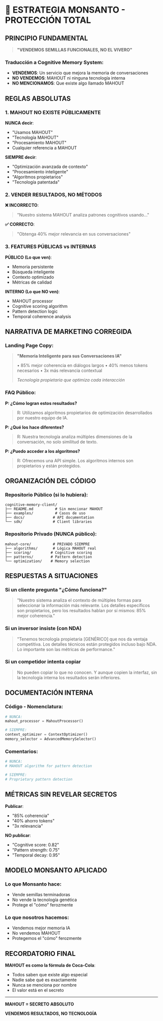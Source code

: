 # 🚫 ESTRATEGIA MONSANTO - PROTECCIÓN TOTAL

## PRINCIPIO FUNDAMENTAL

> **"VENDEMOS SEMILLAS FUNCIONALES, NO EL VIVERO"**

### Traducción a Cognitive Memory System:

- **VENDEMOS**: Un servicio que mejora la memoria de conversaciones
- **NO VENDEMOS**: MAHOUT ni ninguna tecnología interna
- **NO MENCIONAMOS**: Que existe algo llamado MAHOUT

## REGLAS ABSOLUTAS

### 1. MAHOUT NO EXISTE PÚBLICAMENTE

**NUNCA decir**:
- "Usamos MAHOUT"
- "Tecnología MAHOUT"
- "Procesamiento MAHOUT"
- Cualquier referencia a MAHOUT

**SIEMPRE decir**:
- "Optimización avanzada de contexto"
- "Procesamiento inteligente"
- "Algoritmos propietarios"
- "Tecnología patentada"

### 2. VENDER RESULTADOS, NO MÉTODOS

**❌ INCORRECTO**:
> "Nuestro sistema MAHOUT analiza patrones cognitivos usando..."

**✅ CORRECTO**:
> "Obtenga 40% mejor relevancia en sus conversaciones"

### 3. FEATURES PÚBLICAS vs INTERNAS

**PÚBLICO (Lo que ven)**:
- Memoria persistente
- Búsqueda inteligente
- Contexto optimizado
- Métricas de calidad

**INTERNO (Lo que NO ven)**:
- MAHOUT processor
- Cognitive scoring algorithm
- Pattern detection logic
- Temporal coherence analysis

## NARRATIVA DE MARKETING CORREGIDA

### Landing Page Copy:

> **"Memoria Inteligente para sus Conversaciones IA"**
> 
> • 85% mejor coherencia en diálogos largos
> • 40% menos tokens necesarios
> • 3x más relevancia contextual
> 
> *Tecnología propietaria que optimiza cada interacción*

### FAQ Público:

**P: ¿Cómo logran estos resultados?**
> R: Utilizamos algoritmos propietarios de optimización desarrollados por nuestro equipo de IA.

**P: ¿Qué los hace diferentes?**
> R: Nuestra tecnología analiza múltiples dimensiones de la conversación, no solo similitud de texto.

**P: ¿Puedo acceder a los algoritmos?**
> R: Ofrecemos una API simple. Los algoritmos internos son propietarios y están protegidos.

## ORGANIZACIÓN DEL CÓDIGO

### Repositorio Público (si lo hubiera):
```
cognitive-memory-client/
├── README.md          # Sin mencionar MAHOUT
├── examples/          # Casos de uso
├── docs/             # API documentation
└── sdk/              # Client libraries
```

### Repositorio Privado (NUNCA público):
```
mahout-core/          # PRIVADO SIEMPRE
├── algorithms/       # Lógica MAHOUT real
├── scoring/         # Cognitive scoring
├── patterns/        # Pattern detection
└── optimization/    # Memory selection
```

## RESPUESTAS A SITUACIONES

### Si un cliente pregunta "¿Cómo funciona?"
> "Nuestro sistema analiza el contexto de múltiples formas para seleccionar la información más relevante. Los detalles específicos son propietarios, pero los resultados hablan por sí mismos: 85% mejor coherencia."

### Si un inversor insiste (con NDA)
> "Tenemos tecnología propietaria [GENÉRICO] que nos da ventaja competitiva. Los detalles técnicos están protegidos incluso bajo NDA. Lo importante son las métricas de performance."

### Si un competidor intenta copiar
> No pueden copiar lo que no conocen. Y aunque copien la interfaz, sin la tecnología interna los resultados serán inferiores.

## DOCUMENTACIÓN INTERNA

### Código - Nomenclatura:
```python
# NUNCA:
mahout_processor = MahoutProcessor()

# SIEMPRE:
context_optimizer = ContextOptimizer()
memory_selector = AdvancedMemorySelector()
```

### Comentarios:
```python
# NUNCA:
# MAHOUT algorithm for pattern detection

# SIEMPRE:
# Proprietary pattern detection
```

## MÉTRICAS SIN REVELAR SECRETOS

**Publicar**:
- "85% coherencia"
- "40% ahorro tokens"
- "3x relevancia"

**NO publicar**:
- "Cognitive score: 0.82"
- "Pattern strength: 0.75"
- "Temporal decay: 0.95"

## MODELO MONSANTO APLICADO

### Lo que Monsanto hace:
- Vende semillas terminadoras
- No vende la tecnología genética
- Protege el "cómo" ferozmente

### Lo que nosotros hacemos:
- Vendemos mejor memoria IA
- No vendemos MAHOUT
- Protegemos el "cómo" ferozmente

## RECORDATORIO FINAL

**MAHOUT es como la fórmula de Coca-Cola**:
- Todos saben que existe algo especial
- Nadie sabe qué es exactamente
- Nunca se menciona por nombre
- El valor está en el secreto

---

**MAHOUT = SECRETO ABSOLUTO**

**VENDEMOS RESULTADOS, NO TECNOLOGÍA**
